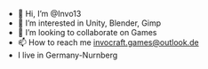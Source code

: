 - 👋 Hi, I’m @Invo13
- 👀 I’m interested in Unity, Blender, Gimp
- 💞️ I’m looking to collaborate on Games 
- 📫 How to reach me invocraft.games@outlook.de
- I live in Germany-Nurnberg

<!---
Invo13/Invo13 is a ✨ special ✨ repository because its `README.md` (this file) appears on your GitHub profile.
You can click the Preview link to take a look at your changes.
--->
